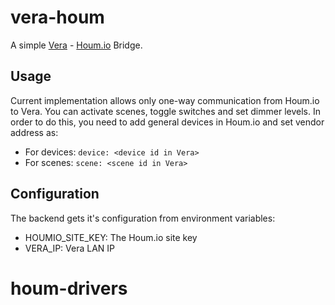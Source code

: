 vera-houm
=========

A simple [Vera](http://getvera.com) - [Houm.io](http://houm.io/) Bridge.

## Usage

Current implementation allows only one-way communication from Houm.io to Vera. You can activate scenes, toggle switches
and set dimmer levels. In order to do this, you need to add general devices in Houm.io and set vendor address as:

* For devices: `device: <device id in Vera>`
* For scenes: `scene: <scene id in Vera>`

## Configuration

The backend gets it's configuration from environment variables:

* HOUMIO_SITE_KEY: The Houm.io site key
* VERA_IP: Vera LAN IP
# houm-drivers
